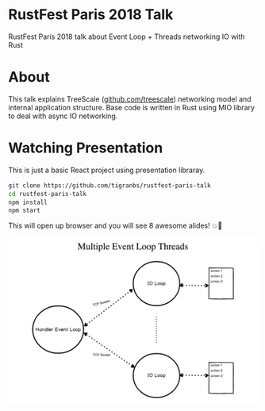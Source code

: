 # RustFest Paris 2018 Talk
RustFest Paris 2018 talk about Event Loop + Threads networking IO with Rust

# About
This talk explains TreeScale ([github.com/treescale](github.com/treescale)) networking model and internal application structure.
Base code is written in Rust using MIO library to deal with async IO networking.

# Watching Presentation
This is just a basic React project using presentation libraray.
```bash
git clone https://github.com/tigranbs/rustfest-paris-talk
cd rustfest-paris-talk
npm install
npm start
```

This will open up browser and you will see 8 awesome alides! 💥🎉

![TreeScale structure](https://raw.githubusercontent.com/tigranbs/rustfest-paris-talk/master/structure.png)
